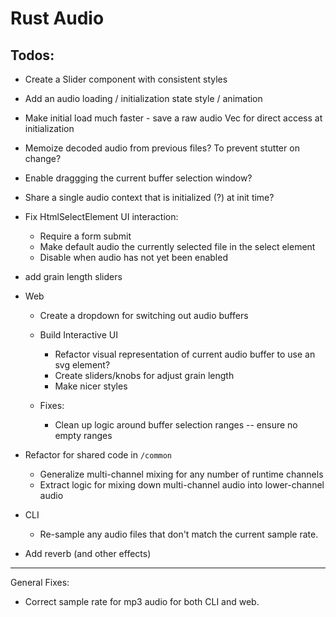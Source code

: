 # Rust Audio

## Todos:
- Create a Slider component with consistent styles
- Add an audio loading / initialization state style / animation
- Make initial load much faster - save a raw audio Vec for direct access at initialization

- Memoize decoded audio from previous files? To prevent stutter on change?
- Enable draggging the current buffer selection window?
- Share a single audio context that is initialized (?) at init time?
- Fix HtmlSelectElement UI interaction:
    - Require a form submit
    - Make default audio the currently selected file in the select element
    - Disable when audio has not yet been enabled

- add grain length sliders

- Web
   - Create a dropdown for switching out audio buffers

    - Build Interactive UI
        - Refactor visual representation of current audio buffer to use an svg <path /> element?
        - Create sliders/knobs for adjust grain length
        - Make nicer styles
    - Fixes:
        - Clean up logic around buffer selection ranges -- ensure no empty ranges


- Refactor for shared code in `/common`
    - Generalize multi-channel mixing for any number of runtime channels
    - Extract logic for mixing down multi-channel audio into lower-channel audio

- CLI
    - Re-sample any audio files that don't match the current sample rate.

- Add reverb (and other effects)


--------------------------

General Fixes:

 - Correct sample rate for mp3 audio for both CLI and web.